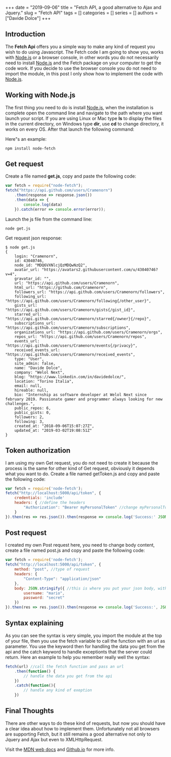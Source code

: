 +++ 
date = "2019-09-06"
title = "Fetch API, a good alternative to Ajax and Jquery."
slug = "Fetch API"
tags = []
categories = []
series = []
authors = ["Davide Dolce"]
+++

## Introduction

The **Fetch Api** offers you a simple way to make any kind of request you wish to do using Javascript. The Fetch code I am going to show you, works with [Node.js](https://nodejs.org/en/) or a browser console, in other words you do not necessarily need to install [Node.js](https://nodejs.org/en/) and the Fetch package on your computer to get the code work. If you decide to use the browser console you do not need to import the module, in this post I only show how to implement the code with [Node.js](https://nodejs.org/en/).

## Working with Node.js

The first thing you need to do is install [Node.js](https://nodejs.org/en/), when the installation is complete open the command line and navigate to the path where you want launch your script. If you are using Linux or Mac type **ls** to display the files in the current directory, on Windows type **dir**, use **cd** to change directory, it works on every OS. After that launch the following command:

Here"s an example:

```
npm install node-fetch
```

## Get request

Create a file named **get.js**, copy and paste the following code:

```javascript
var fetch = require("node-fetch");
fetch("https://api.github.com/users/Cramenorn")
    .then(response => response.json())
    .then(data => {
        console.log(data)
    }).catch(error => console.error(error));
```
Launch the js file from the command line:

```
node get.js
```

Get request json response:

```
$ node get.js
{ 
    login: "Cramenorn",
    id: 43040746,
    node_id: "MDQ6VXNlcjQzMDQwNzQ2",
    avatar_url: "https://avatars2.githubusercontent.com/u/43040746?v=4",
    gravatar_id: "",
    url: "https://api.github.com/users/Cramenorn",
    html_url: "https://github.com/Cramenorn",
    followers_url: "https://api.github.com/users/Cramenorn/followers",
    following_url: "https://api.github.com/users/Cramenorn/following{/other_user}",
    gists_url: "https://api.github.com/users/Cramenorn/gists{/gist_id}",
    starred_url: "https://api.github.com/users/Cramenorn/starred{/owner}{/repo}",
    subscriptions_url: "https://api.github.com/users/Cramenorn/subscriptions",
    organizations_url: "https://api.github.com/users/Cramenorn/orgs",
    repos_url: "https://api.github.com/users/Cramenorn/repos",
    events_url: "https://api.github.com/users/Cramenorn/events{/privacy}",
    received_events_url: "https://api.github.com/users/Cramenorn/received_events",
    type: "User",
    site_admin: false,
    name: "Davide Dolce",
    company: "Welol Next",
    blog: "https://www.linkedin.com/in/davidedolce/",
    location: "Torino Italia",
    email: null,
    hireable: null,
    bio: "Internship as software developer at Welol Next since february 2019. Passionate gamer and programmer always looking for new challenges.",
    public_repos: 6,
    public_gists: 0,
    followers: 2,
    following: 3,
    created_at: "2018-09-06T15:07:27Z",
    updated_at: "2019-03-02T19:08:51Z" 
}
```

## Token authorization

I am using my own Get request, you do not need to create it because the process is the same for other kind of Get request, obviously it depends what you want to do. Create a file named getToken.js and copy and paste the following code:

```javascript
var fetch = require('node-fetch');
fetch("http://localhost:5000/api/token", {
    credentials: 'include'
    headers: { //define the headers
        "Authorization": "Bearer myPersonalToken" //change myPersonalToken to another valid token
    }
}).then(res => res.json()).then(response => console.log('Success:' JSON.stringify(response))).catch(error => console.error('Error:', error));
```
## Post request

I created my own Post request here, you need to change body content, create a file named post.js and copy and paste the following code:

```javascript
var fetch = require('node-fetch');
fetch("http://localhost:5000/api/token", {
    method: "post", //type of request
    headers: {
        "Content-Type": "application/json"
    },
    body: JSON.stringify({ //this is where you put your json body, with a key and a value the request should receive from the response
        username: "mario",
        password: "secret"
    })
}).then(res => res.json()).then(response => console.log('Success:', JSON.stringify(response))).catch(error => console.error('Error:', error));
```

## Syntax explaining

As you can see the syntax is very simple, you import the module at the top of your file, then you use the fetch variable to call the function with an url as parameter. You use the keyword then for handling the data you get from the api and the catch keyword to handle exceptionts that the server could return. Here an example to help you remember really well the syntax:

```javascript
fetch(url) //call the fetch function and pass an url
    .then(function() {
        // handle the data you get from the api
    })
    .catch(function(){
        // handle any kind of exeption
    })
```

## Final Thoughts

There are other ways to do these kind of requests, but now you should have a clear idea about how to implement them. Unfortunately not all browsers are supporting Fetch, but it still remains a good alternative not only to Jquery and Ajax but even to XMLHttpRequest.

Visit the [MDN web docs](https://developer.mozilla.org/en-US/docs/Web/API/Fetch_API) and [Github.io](https://github.github.io/fetch/) for more info.